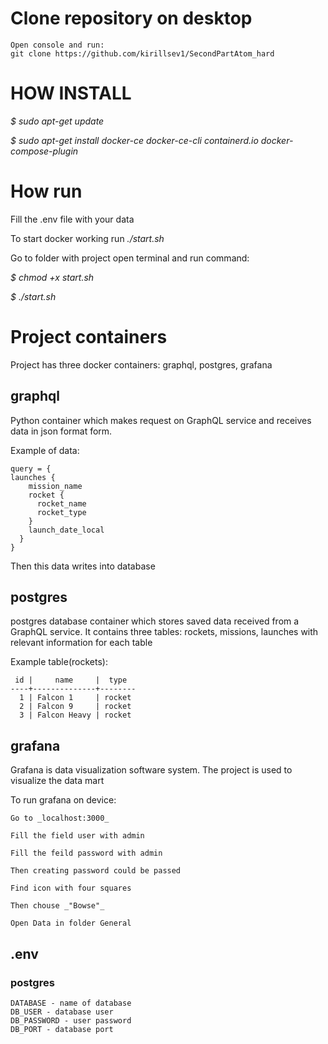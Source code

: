 # Clone repository on desktop
    Open console and run:
    git clone https://github.com/kirillsev1/SecondPartAtom_hard

# HOW INSTALL
_$ sudo apt-get update_

_$ sudo apt-get install docker-ce docker-ce-cli containerd.io docker-compose-plugin_

# How run
Fill the .env file with your data

To start docker working run _./start.sh_

Go to folder with project open terminal and run command:

_$ chmod +x start.sh_

_$ ./start.sh_

# Project containers
Project has three docker containers: graphql, postgres, grafana
## graphql

Python container which makes request on GraphQL service
and receives data in json format form. 

Example of data:

    query = {
    launches {
        mission_name
        rocket {
          rocket_name
          rocket_type
        }
        launch_date_local
      }
    }

Then this data writes into database

## postgres
postgres database container which stores saved data received from a GraphQL 
service. It contains three tables: rockets, missions, launches with 
relevant information for each table

Example table(rockets):

     id |     name     |  type  
    ----+--------------+--------
      1 | Falcon 1     | rocket
      2 | Falcon 9     | rocket
      3 | Falcon Heavy | rocket

## grafana
Grafana is data visualization software system. 
The project is used to visualize the data mart

To run grafana on device:

    Go to _localhost:3000_

    Fill the field user with admin

    Fill the feild password with admin

    Then creating password could be passed

    Find icon with four squares

    Then chouse _"Bowse"_

    Open Data in folder General

## .env
### postgres
    DATABASE - name of database
    DB_USER - database user
    DB_PASSWORD - user password
    DB_PORT - database port
